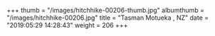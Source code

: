 +++
thumb = "/images/hitchhike-00206-thumb.jpg"
albumthumb = "/images/hitchhike-00206.jpg"
title = "Tasman Motueka , NZ"
date = "2019:05:29 14:28:43"
weight = 206
+++

